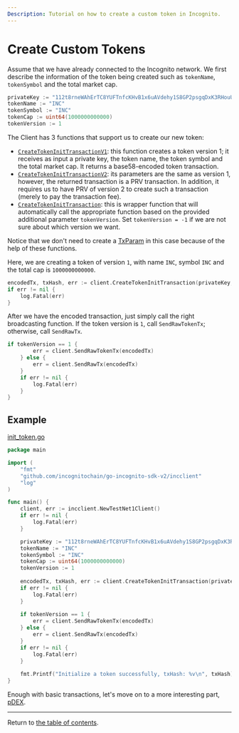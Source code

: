 ```yaml
---
Description: Tutorial on how to create a custom token in Incognito.
---
```


# Create Custom Tokens
Assume that we have already connected to the Incognito network. 
We first describe the information of the token being created such as `tokenName`, `tokenSymbol` and the total market cap.
```go
privateKey := "112t8rneWAhErTC8YUFTnfcKHvB1x6uAVdehy1S8GP2psgqDxK3RHouUcd69fz88oAL9XuMyQ8mBY5FmmGJdcyrpwXjWBXRpoWwgJXjsxi4j"
tokenName := "INC"
tokenSymbol := "INC"
tokenCap := uint64(1000000000000)
tokenVersion := 1
```
The Client has 3 functions that support us to create our new token:
* [`CreateTokenInitTransactionV1`](../../../incclient/txtoken.go): this function creates a token version 1; it receives as input a private key, the token name, the token symbol and the total market cap. It returns a base58-encoded token transaction.
* [`CreateTokenInitTransactionV2`](../../../incclient/txtoken.go): its parameters are the same as version 1, however, the returned transaction is a PRV transaction. In addition, it requires us to have PRV of version 2 to create such a transaction (merely to pay the transaction fee).
* [`CreateTokenInitTransaction`](../../../incclient/txtoken.go): this is wrapper function that will automatically call the appropriate function based on the provided additional parameter `tokenVersion`. Set `tokenVersion = -1` if we are not sure about which version we want.

Notice that we don't need to create a [TxParam](../../../incclient/common.go#L14) in this case because of the help of these functions.

Here, we are creating a token of version `1`, with name `INC`, symbol `INC` and the total cap is `1000000000000`.
```go
encodedTx, txHash, err := client.CreateTokenInitTransaction(privateKey, tokenName, tokenSymbol, tokenCap, tokenVersion)
if err != nil {
	log.Fatal(err)
}
```

After we have the encoded transaction, just simply call the right broadcasting function. If the token version is `1`, call `SendRawTokenTx`; otherwise, call `SendRawTx`.
```go
if tokenVersion == 1 {
		err = client.SendRawTokenTx(encodedTx)
	} else {
		err = client.SendRawTx(encodedTx)
	}
	if err != nil {
		log.Fatal(err)
	}
}
```

## Example
[init_token.go](../../code/transactions/init_token/init_token.go)

```go
package main

import (
	"fmt"
	"github.com/incognitochain/go-incognito-sdk-v2/incclient"
	"log"
)

func main() {
	client, err := incclient.NewTestNet1Client()
	if err != nil {
		log.Fatal(err)
	}

	privateKey := "112t8rneWAhErTC8YUFTnfcKHvB1x6uAVdehy1S8GP2psgqDxK3RHouUcd69fz88oAL9XuMyQ8mBY5FmmGJdcyrpwXjWBXRpoWwgJXjsxi4j"
	tokenName := "INC"
	tokenSymbol := "INC"
	tokenCap := uint64(1000000000000)
	tokenVersion := 1
	
	encodedTx, txHash, err := client.CreateTokenInitTransaction(privateKey, tokenName, tokenSymbol, tokenCap, tokenVersion)
	if err != nil {
		log.Fatal(err)
	}
	
	if tokenVersion == 1 {
		err = client.SendRawTokenTx(encodedTx)
	} else {
		err = client.SendRawTx(encodedTx)
	}
	if err != nil {
		log.Fatal(err)
	}
	
	fmt.Printf("Initialize a token successfully, txHash: %v\n", txHash)
}
```

Enough with basic transactions, let's move on to a more interesting part, [pDEX](../pdex/query.md).

---
Return to [the table of contents](../../../README.md).

